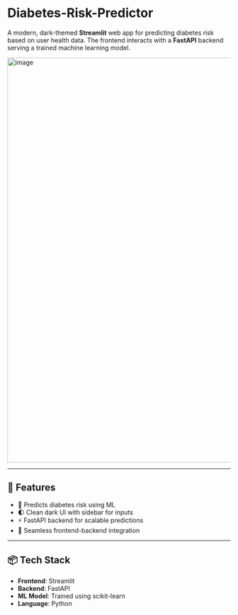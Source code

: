 # Diabetes-Risk-Predictor

A modern, dark-themed **Streamlit** web app for predicting diabetes risk based on user health data. The frontend interacts with a **FastAPI** backend serving a trained machine learning model.

<img width="1916" height="914" alt="image" src="https://github.com/user-attachments/assets/b599ba7b-2051-4d52-ad27-ceab4501830d" />


---

## 🚀 Features

- 🔮 Predicts diabetes risk using ML
- 🌓 Clean dark UI with sidebar for inputs
- ⚡ FastAPI backend for scalable predictions
- 🔗 Seamless frontend-backend integration

---

## 📦 Tech Stack

- **Frontend**: Streamlit
- **Backend**: FastAPI
- **ML Model**: Trained using scikit-learn
- **Language**: Python

